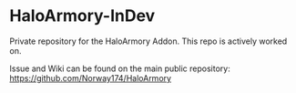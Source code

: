 # HaloArmory-InDev

Private repository for the HaloArmory Addon.
This repo is actively worked on.

Issue and Wiki can be found on the main public repository: https://github.com/Norway174/HaloArmory
